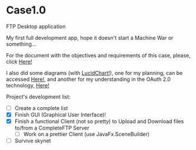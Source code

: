 # Case1.0
FTP Desktop application

My first full development app, hope it doesn't start a Machine War or something...

For the document with the objectives and requirements of this case, please, click [Here!](https://github.com/PedroHB1003/Case1.0/blob/master/Case_IntegrationEngineer.pdf)

I also did some diagrams (with <a href="https://www.lucidchart.com/">LucidChart!</a>), one for my planning, can be accessed [Here!](https://github.com/PedroHB1003/Case1.0/blob/master/Case1.0_Diagrama.pdf), and another for my understanding in the OAuth 2.0 technology, [Here!](https://github.com/PedroHB1003/Case1.0/blob/master/Case1.0_Diagrama_OAuth2.0.pdf)



Project's development list:
- [ ] Create a complete list
- [X] Finish GUI (Graphical User Interface)!
- [X] Finish a functional Client (not so pretty) to Upload and Download files to/from a CompleteFTP Server
    - [ ] Work on a prettier Client (use JavaFx.SceneBuilder)
- [ ] Survive skynet
